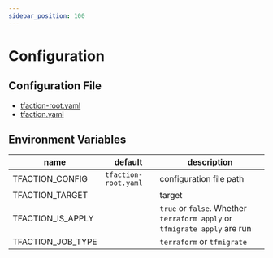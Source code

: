 ```yaml
---
sidebar_position: 100
---
```


# Configuration

## Configuration File

* [tfaction-root.yaml](tfaction-root-yaml.md)
* [tfaction.yaml](tfaction-yaml.md)

## Environment Variables

name | default | description
--- | --- | ---
TFACTION_CONFIG | `tfaction-root.yaml` | configuration file path
TFACTION_TARGET | | target
TFACTION_IS_APPLY | | `true` or `false`. Whether `terraform apply` or `tfmigrate apply` are run
TFACTION_JOB_TYPE | | `terraform` or `tfmigrate`
